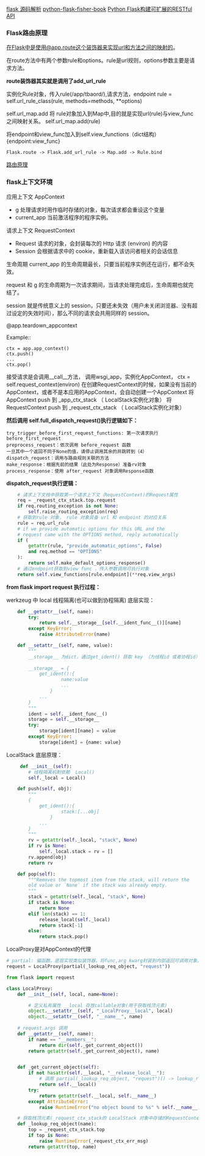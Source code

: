 [flask 源码解析](https://cizixs.com/2017/01/10/flask-insight-introduction/)
[python-flask-fisher-book](https://github.com/MarkGao11520/python-flask-fisher-book)
[Python Flask构建可扩展的RESTful API](https://www.kancloud.cn/schip/klause/content)
### Flask路由原理

在Flask中是使用@app.route这个装饰器来实现url和方法之间的映射的。

在route方法中有两个参数rule和options。rule是url规则，options参数主要是请求方法。

**route装饰器其实就是调用了add_url_rule**

实例化Rule对象，传入rule(/app/tbaord/),请求方法，endpoint
rule = self.url_rule_class(rule, methods=methods, **options)

self.url_map.add 将 rule对象加入到Map中,目的就是实现url(rule)与view_func之间映射关系。
self.url_map.add(rule)

将endpoint和view_func加入到self.view_functions（dict结构）
{endpoint:view_func}


```Flask.route -> Flask.add_url_rule -> Map.add -> Rule.bind```

[路由原理](https://juejin.im/post/6844903895655776269)

### flask上下文环境

应用上下文 AppContext 
- g 处理请求时用作临时存储的对象，每次请求都会重设这个变量
- current_app 当前激活程序的程序实例。

请求上下文 RequestContext
- Request 请求的对象，会封装每次的 Http 请求 (environ) 的内容
- Session 会根据请求中的 cookie，重新载入该访问者相关的会话信息


生命周期
current_app 的生命周期最长，只要当前程序实例还在运行，都不会失效。

request 和 g 的生命周期为一次请求期间，当请求处理完成后，生命周期也就完结了。

session 就是传统意义上的 session，只要还未失效（用户未关闭浏览器、没有超过设定的失效时间），那么不同的请求会共用同样的 session。


@app.teardown_appcontext

Example::

    ctx = app.app_context()
    ctx.push()
    ...
    ctx.pop()
接受请求是会调用__call__方法， 调用wsgi_app，实例化AppContext， ctx = self.request_context(environ)
在创建RequestContext的时候，如果没有当前的AppContext，或者不是本应用的AppContext，会自动创建一个AppContext
将AppContext push 到 _app_ctx_stack （ LocalStack实例化对象）
将RequestContext push 到 _request_ctx_stack （ LocalStack实例化对象）

**然后调用 self.full_dispatch_request()执行逻辑如下：**
```
try_trigger_before_first_request_functions: 第一次请求执行 before_first_request
preprocess_request：依次调用 before_request 函数
一旦其中一个返回不同于None的值，请停止调用其余的并跳转到（4）
dispatch_request：调用与路由规则关联的方法
make_response：根据先前的结果（此处为Response）准备rv对象
process_response：使用 after_request 对象调用Response函数
```

**dispatch_request执行逻辑：**
```python
    # 请求上下文栈中获取第一个请求上下文（RequestContext)的Request属性
    req = _request_ctx_stack.top.request
    if req.routing_exception is not None:
        self.raise_routing_exception(req)
    # 获取到rule 对象， rule 对象具备 url 和 endpoint 的对应关系
    rule = req.url_rule
    # if we provide automatic options for this URL and the
    # request came with the OPTIONS method, reply automatically
    if (
        getattr(rule, "provide_automatic_options", False)
        and req.method == "OPTIONS"
    ):
        return self.make_default_options_response()
    # 通过endpoint获取到view func ，传入参数调用可执行对象
    return self.view_functions[rule.endpoint](**req.view_args)
```

**from flask import request 执行过程：**

werkzeug 中 local 线程隔离(也可以做到协程隔离) 底层实现：
```python
    def __getattr__(self, name):
        try:
            return self.__storage__[self.__ident_func__()][name]
        except KeyError:
            raise AttributeError(name)

    def __setattr__(self, name, value):
        """
        __storage__ 为dict，通过get_ident() 获取 key （为线程id 或者协程id）,value为dict,存储实际的key val
        
        __storage__ = {
            get_ident():{
                    name:value
                    ...
                }
            ...
        }
        """        
        ident = self.__ident_func__()
        storage = self.__storage__
        try:
            storage[ident][name] = value
        except KeyError:
            storage[ident] = {name: value}
```
LocalStack 底层原理：
```python
     def __init__(self):
        # 线程隔离机制依赖  Local()
        self._local = Local()

    def push(self, obj):
        """
        {
            get_ident():{
                    stack:[...obj]
                }
            ...
        }
        """
        rv = getattr(self._local, "stack", None)
        if rv is None:
            self._local.stack = rv = []
        rv.append(obj)
        return rv

    def pop(self):
        """Removes the topmost item from the stack, will return the
        old value or `None` if the stack was already empty.
        """
        stack = getattr(self._local, "stack", None)
        if stack is None:
            return None
        elif len(stack) == 1:
            release_local(self._local)
            return stack[-1]
        else:
            return stack.pop()

```


LocalProxy是对AppContext的代理

```python
# partial: 偏函数，底层实现类似装饰器，将func,arg kwarg封装到内部返回可调用对象。
request = LocalProxy(partial(_lookup_req_object, "request"))

from flask import request

class LocalProxy:
    def __init__(self, local, name=None):       

        # 定义私有属性 __local 存放callable对象(用于获取栈顶元素)
        object.__setattr__(self, "_LocalProxy__local", local)
        object.__setattr__(self, "__name__", name)
    
    # request.args 调用 
    def __getattr__(self, name):
        if name == "__members__":
            return dir(self._get_current_object())
        return getattr(self._get_current_object(), name)


    def _get_current_object(self):
        if not hasattr(self.__local, "__release_local__"):
            # 调用 partial(_lookup_req_object, "request")() -> lookup_req_object("request")
            return self.__local()
        try:
            return getattr(self.__local, self.__name__)
        except AttributeError:
            raise RuntimeError("no object bound to %s" % self.__name__)

    # 获取栈顶元素(_request_ctx_stack的 LocalStack 对象中存储的RequestContext 下的 name 属性)
    def _lookup_req_object(name):
        top = _request_ctx_stack.top
        if top is None:
            raise RuntimeError(_request_ctx_err_msg)
        return getattr(top, name)
```




